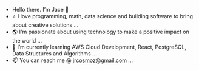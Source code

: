 - Hello there. I’m Jace 👋
- ⭐️ I love programming, math, data science and building software to bring about creative solutions ...
- 🌎 I'm passionate about using technology to make a positive impact on the world ...
- 🌱 I’m currently learning AWS Cloud Development, React, PostgreSQL, Data Structures and Algorithms ...
- 📫 You can reach me @ jrcosmoz@gmail.com ...

<!---
Jace/AboutMe is a ✨ special ✨ repository because its `README.md` (this file) appears on your GitHub profile.
You can click the Preview link to take a look at your changes.
--->
